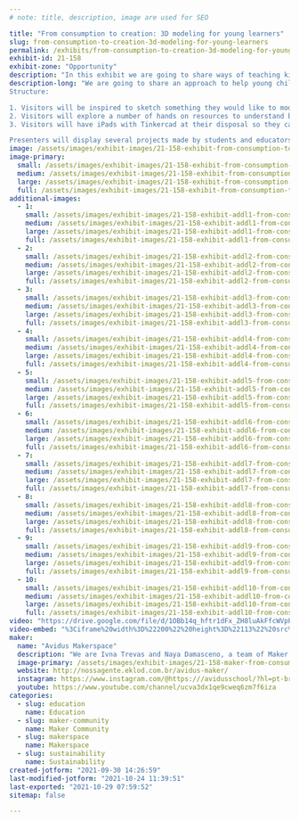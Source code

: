 ```yaml
---
# note: title, description, image are used for SEO

title: "From consumption to creation: 3D modeling for young learners"
slug: from-consumption-to-creation-3d-modeling-for-young-learners
permalink: /exhibits/from-consumption-to-creation-3d-modeling-for-young-learners/
exhibit-id: 21-158
exhibit-zone: "Opportunity"
description: "In this exhibit we are going to share ways of teaching kids about 3D modeling in a hands-on approach"
description-long: "We are going to share an approach to help young children get started on 3D modeling. This approach has been presented at the ISTE Live Conference 2021 during the Maker Playgrounds strand dedicated to best practices for the future of maker education.
Structure:

1. Visitors will be inspired to sketch something they would like to model on paper;
2. Visitors will explore a number of hands on resources to understand basic principles of 3D modeling like cropping, extruding and merging 3D shapes. Theses resources include a 3D Cartesian plane, 3D printed shapes, play dough, styrofoam solids, paper, scissors, sticks and cutters that can be used to cut, merge and extrude shapes.
3. Visitors will have iPads with Tinkercad at their disposal so they can create 3D models that can be uploaded to the printer or explored in augmented reality.

Presenters will display several projects made by students and educators to inspire guests. They include 3d parts for magnetic child-friendly circuit tiles, parts for open-ended toys, play dough cutters, action figures, toys replacement parts and others."
image: /assets/images/exhibit-images/21-158-exhibit-from-consumption-to-creation-3d-modeling-for-young-learners-captura-de-tela-2021-09-30-as-13-11-34-large.png
image-primary: 
  small: /assets/images/exhibit-images/21-158-exhibit-from-consumption-to-creation-3d-modeling-for-young-learners-captura-de-tela-2021-09-30-as-13-11-34-small.png
  medium: /assets/images/exhibit-images/21-158-exhibit-from-consumption-to-creation-3d-modeling-for-young-learners-captura-de-tela-2021-09-30-as-13-11-34-medium.png
  large: /assets/images/exhibit-images/21-158-exhibit-from-consumption-to-creation-3d-modeling-for-young-learners-captura-de-tela-2021-09-30-as-13-11-34-large.png
  full: /assets/images/exhibit-images/21-158-exhibit-from-consumption-to-creation-3d-modeling-for-young-learners-captura-de-tela-2021-09-30-as-13-11-34-full.png
additional-images: 
  - 1:
    small: /assets/images/exhibit-images/21-158-exhibit-addl1-from-consumption-to-creation-3d-modeling-for-young-learners-captura-de-tela-2021-09-30-as-13-08-35-small.png
    medium: /assets/images/exhibit-images/21-158-exhibit-addl1-from-consumption-to-creation-3d-modeling-for-young-learners-captura-de-tela-2021-09-30-as-13-08-35-medium.png
    large: /assets/images/exhibit-images/21-158-exhibit-addl1-from-consumption-to-creation-3d-modeling-for-young-learners-captura-de-tela-2021-09-30-as-13-08-35-large.png
    full: /assets/images/exhibit-images/21-158-exhibit-addl1-from-consumption-to-creation-3d-modeling-for-young-learners-captura-de-tela-2021-09-30-as-13-08-35-full.png
  - 2:
    small: /assets/images/exhibit-images/21-158-exhibit-addl2-from-consumption-to-creation-3d-modeling-for-young-learners-captura-de-tela-2021-09-30-as-13-27-20-small.png
    medium: /assets/images/exhibit-images/21-158-exhibit-addl2-from-consumption-to-creation-3d-modeling-for-young-learners-captura-de-tela-2021-09-30-as-13-27-20-medium.png
    large: /assets/images/exhibit-images/21-158-exhibit-addl2-from-consumption-to-creation-3d-modeling-for-young-learners-captura-de-tela-2021-09-30-as-13-27-20-large.png
    full: /assets/images/exhibit-images/21-158-exhibit-addl2-from-consumption-to-creation-3d-modeling-for-young-learners-captura-de-tela-2021-09-30-as-13-27-20-full.png
  - 3:
    small: /assets/images/exhibit-images/21-158-exhibit-addl3-from-consumption-to-creation-3d-modeling-for-young-learners-captura-de-tela-2021-09-30-as-13-27-32-small.png
    medium: /assets/images/exhibit-images/21-158-exhibit-addl3-from-consumption-to-creation-3d-modeling-for-young-learners-captura-de-tela-2021-09-30-as-13-27-32-medium.png
    large: /assets/images/exhibit-images/21-158-exhibit-addl3-from-consumption-to-creation-3d-modeling-for-young-learners-captura-de-tela-2021-09-30-as-13-27-32-large.png
    full: /assets/images/exhibit-images/21-158-exhibit-addl3-from-consumption-to-creation-3d-modeling-for-young-learners-captura-de-tela-2021-09-30-as-13-27-32-full.png
  - 4:
    small: /assets/images/exhibit-images/21-158-exhibit-addl4-from-consumption-to-creation-3d-modeling-for-young-learners-captura-de-tela-2021-09-30-as-14-57-03-small.png
    medium: /assets/images/exhibit-images/21-158-exhibit-addl4-from-consumption-to-creation-3d-modeling-for-young-learners-captura-de-tela-2021-09-30-as-14-57-03-medium.png
    large: /assets/images/exhibit-images/21-158-exhibit-addl4-from-consumption-to-creation-3d-modeling-for-young-learners-captura-de-tela-2021-09-30-as-14-57-03-large.png
    full: /assets/images/exhibit-images/21-158-exhibit-addl4-from-consumption-to-creation-3d-modeling-for-young-learners-captura-de-tela-2021-09-30-as-14-57-03-full.png
  - 5:
    small: /assets/images/exhibit-images/21-158-exhibit-addl5-from-consumption-to-creation-3d-modeling-for-young-learners-captura-de-tela-2021-09-30-as-14-57-12-small.png
    medium: /assets/images/exhibit-images/21-158-exhibit-addl5-from-consumption-to-creation-3d-modeling-for-young-learners-captura-de-tela-2021-09-30-as-14-57-12-medium.png
    large: /assets/images/exhibit-images/21-158-exhibit-addl5-from-consumption-to-creation-3d-modeling-for-young-learners-captura-de-tela-2021-09-30-as-14-57-12-large.png
    full: /assets/images/exhibit-images/21-158-exhibit-addl5-from-consumption-to-creation-3d-modeling-for-young-learners-captura-de-tela-2021-09-30-as-14-57-12-full.png
  - 6:
    small: /assets/images/exhibit-images/21-158-exhibit-addl6-from-consumption-to-creation-3d-modeling-for-young-learners-captura-de-tela-2021-09-30-as-14-57-23-small.png
    medium: /assets/images/exhibit-images/21-158-exhibit-addl6-from-consumption-to-creation-3d-modeling-for-young-learners-captura-de-tela-2021-09-30-as-14-57-23-medium.png
    large: /assets/images/exhibit-images/21-158-exhibit-addl6-from-consumption-to-creation-3d-modeling-for-young-learners-captura-de-tela-2021-09-30-as-14-57-23-large.png
    full: /assets/images/exhibit-images/21-158-exhibit-addl6-from-consumption-to-creation-3d-modeling-for-young-learners-captura-de-tela-2021-09-30-as-14-57-23-full.png
  - 7:
    small: /assets/images/exhibit-images/21-158-exhibit-addl7-from-consumption-to-creation-3d-modeling-for-young-learners-captura-de-tela-2021-09-30-as-14-57-33-small.png
    medium: /assets/images/exhibit-images/21-158-exhibit-addl7-from-consumption-to-creation-3d-modeling-for-young-learners-captura-de-tela-2021-09-30-as-14-57-33-medium.png
    large: /assets/images/exhibit-images/21-158-exhibit-addl7-from-consumption-to-creation-3d-modeling-for-young-learners-captura-de-tela-2021-09-30-as-14-57-33-large.png
    full: /assets/images/exhibit-images/21-158-exhibit-addl7-from-consumption-to-creation-3d-modeling-for-young-learners-captura-de-tela-2021-09-30-as-14-57-33-full.png
  - 8:
    small: /assets/images/exhibit-images/21-158-exhibit-addl8-from-consumption-to-creation-3d-modeling-for-young-learners-captura-de-tela-2021-09-30-as-14-57-42-small.png
    medium: /assets/images/exhibit-images/21-158-exhibit-addl8-from-consumption-to-creation-3d-modeling-for-young-learners-captura-de-tela-2021-09-30-as-14-57-42-medium.png
    large: /assets/images/exhibit-images/21-158-exhibit-addl8-from-consumption-to-creation-3d-modeling-for-young-learners-captura-de-tela-2021-09-30-as-14-57-42-large.png
    full: /assets/images/exhibit-images/21-158-exhibit-addl8-from-consumption-to-creation-3d-modeling-for-young-learners-captura-de-tela-2021-09-30-as-14-57-42-full.png
  - 9:
    small: /assets/images/exhibit-images/21-158-exhibit-addl9-from-consumption-to-creation-3d-modeling-for-young-learners-captura-de-tela-2021-09-30-as-14-57-50-small.png
    medium: /assets/images/exhibit-images/21-158-exhibit-addl9-from-consumption-to-creation-3d-modeling-for-young-learners-captura-de-tela-2021-09-30-as-14-57-50-medium.png
    large: /assets/images/exhibit-images/21-158-exhibit-addl9-from-consumption-to-creation-3d-modeling-for-young-learners-captura-de-tela-2021-09-30-as-14-57-50-large.png
    full: /assets/images/exhibit-images/21-158-exhibit-addl9-from-consumption-to-creation-3d-modeling-for-young-learners-captura-de-tela-2021-09-30-as-14-57-50-full.png
  - 10:
    small: /assets/images/exhibit-images/21-158-exhibit-addl10-from-consumption-to-creation-3d-modeling-for-young-learners-captura-de-tela-2021-09-30-as-14-57-57-small.png
    medium: /assets/images/exhibit-images/21-158-exhibit-addl10-from-consumption-to-creation-3d-modeling-for-young-learners-captura-de-tela-2021-09-30-as-14-57-57-medium.png
    large: /assets/images/exhibit-images/21-158-exhibit-addl10-from-consumption-to-creation-3d-modeling-for-young-learners-captura-de-tela-2021-09-30-as-14-57-57-large.png
    full: /assets/images/exhibit-images/21-158-exhibit-addl10-from-consumption-to-creation-3d-modeling-for-young-learners-captura-de-tela-2021-09-30-as-14-57-57-full.png
video: "https://drive.google.com/file/d/1OBb14q_hftr1dFx_ZH8luAkFfcWVpPIK/view?usp=sharing"
video-embed: "%3Ciframe%20width%3D%22200%22%20height%3D%22113%22%20src%3D%22https%3A//www.youtube.com/embed/gBrmnB5aOSI%3Ffeature%3Doembed%22%20frameborder%3D%220%22%20allow%3D%22accelerometer%3B%20autoplay%3B%20clipboard-write%3B%20encrypted-media%3B%20gyroscope%3B%20picture-in-picture%22%20allowfullscreen%3E%3C/iframe%3E"
maker: 
  name: "Avidus Makerspace"
  description: "We are Ivna Trevas and Naya Damasceno, a team of Maker educators from Avidus School, a K-5 bilingual school in Brazil, who love to share maker practices with other makers."
  image-primary: /assets/images/exhibit-images/21-158-maker-from-consumption-to-creation-3d-modeling-for-young-learners-captura-de-tela-2021-09-29-as-19-03-19-medium.png
  website: http://nossagente.eklod.com.br/avidus-maker/
  instagram: https://www.instagram.com/@https:///avidusschool/?hl=pt-br
  youtube: https://www.youtube.com/channel/ucva3dx1qe9cweq6zm7f6iza
categories: 
  - slug: education
    name: Education
  - slug: maker-community
    name: Maker Community
  - slug: makerspace
    name: Makerspace
  - slug: sustainability
    name: Sustainability
created-jotform: "2021-09-30 14:26:59"
last-modified-jotform: "2021-10-24 11:39:51"
last-exported: "2021-10-29 07:59:52"
sitemap: false

---
```

